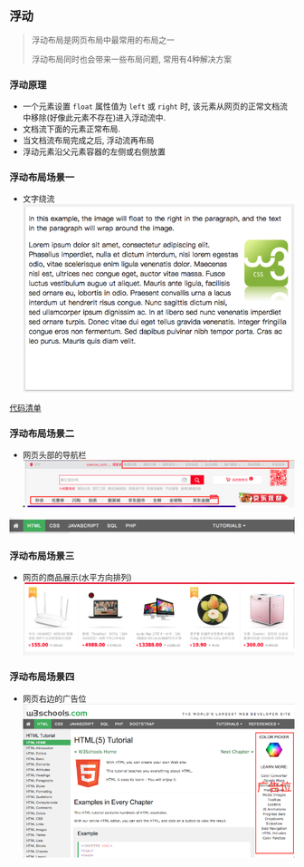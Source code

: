 ## 浮动
> 浮动布局是网页布局中最常用的布局之一
>
> 浮动布局同时也会带来一些布局问题, 常用有4种解决方案

### 浮动原理
* 一个元素设置 `float` 属性值为 `left` 或 `right` 时, 该元素从网页的正常文档流中移除(好像此元素不存在)进入浮动流中. 
* 文档流下面的元素正常布局. 
* 当文档流布局完成之后, 浮动流再布局
* 浮动元素沿父元素容器的左侧或右侧放置

### 浮动布局场景一
* 文字绕流<br>
![](../../images/float_around.png)

[代码清单](文字绕流/README.md)


### 浮动布局场景二
* 网页头部的导航栏
![](../../images/jd_navbar.png)

![](../../images/w3_navbar.png)



### 浮动布局场景三
* 网页的商品展示(水平方向排列)
![](../../images/jd_product.png)



### 浮动布局场景四
* 网页右边的广告位
![](../../images/jd_ad.png)


